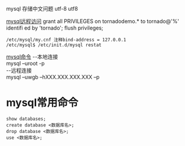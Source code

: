 mysql 存储中文问题
	utf-8 utf8
	
[mysql远程访问](http://blog.chinaunix.net/uid-23215128-id-2951624.html)
	grant all PRIVILEGES on tornadodemo.* to tornado@'%' identifi ed by 'tornado';
	flush privileges;
	
	/etc/mysql/my.cnf 注释bind-address = 127.0.0.1
	/etc/mysql$ /etc/init.d/mysql restat
	
[mysql命令](http://www.cnblogs.com/zhangzhu/archive/2013/07/04/3172486.html)
	--本地连接  
	mysql –uroot -p  
	--远程连接  
	mysql –uwgb –hXXX.XXX.XXX.XXX –p


# mysql常用命令

```
show databases;
create database <数据库名>;
drop database <数据库名>;
use <数据库名>;
```